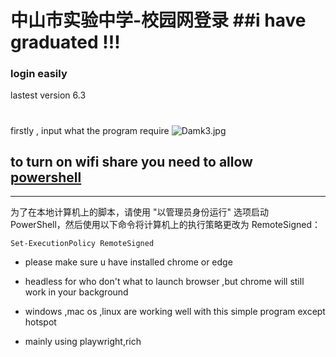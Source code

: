 中山市实验中学-校园网登录
##i have graduated !!!
======================
### login easily
lastest version 6.3
#
firstly , input what the program require
![Damk3.jpg](https://s1.328888.xyz/2022/05/19/Damk3.jpg)
### 
## to turn on wifi share you need to allow [powershell](https://docs.microsoft.com/zh-cn/powershell/module/microsoft.powershell.core/about/about_signing?view=powershell-7.2)
---------------------
为了在本地计算机上的脚本，请使用 "以管理员身份运行" 选项启动 PowerShell，然后使用以下命令将计算机上的执行策略更改为 RemoteSigned：
```
Set-ExecutionPolicy RemoteSigned
```

* please make sure u have installed chrome or edge 

* headless for who don't what to launch browser ,but chrome will still work in your background

* windows ,mac os ,linux are working well with this simple program except hotspot

* mainly using playwright,rich

